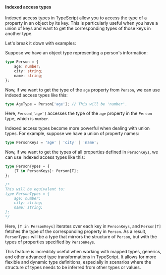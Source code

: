 #### Indexed access types

Indexed access types in TypeScript allow you to access the type of a property in an object by its key. This is particularly useful when you have a union of keys and want to get the corresponding types of those keys in another type.

Let's break it down with examples:

Suppose we have an object type representing a person's information:

```typescript
type Person = {
	age: number;
	city: string;
	name: string;
};

```

Now, if we want to get the type of the ```age``` property from ```Person```, we can use indexed access types like this:

```typescript
type AgeType = Person['age']; // This will be 'number'.
```

Here, ```Person['age']``` accesses the type of the ```age``` property in the ```Person``` type, which is ```number```.

Indexed access types become more powerful when dealing with union types. For example, suppose we have a union of property names:

```typescript
type PersonKeys = 'age' | 'city' | 'name';
```

Now, if we want to get the types of all properties defined in ```PersonKeys```, we can use indexed access types like this:

```typescript
type PersonTypes = {
    [T in PersonKeys]: Person[T];
};

/*
This will be equivalent to:
type PersonTypes = {
	age: number;
	city: string;
	name: string;
};
*/
```

Here, ```[T in PersonKeys]``` iterates over each key in ```PersonKeys```, and ```Person[T]``` fetches the type of the corresponding property in ```Person```. As a result, ```PersonTypes``` will be a type that mirrors the structure of ```Person```, but with the types of properties specified by ```PersonKeys```.

This feature is incredibly useful when working with mapped types, generics, and other advanced type transformations in TypeScript. It allows for more flexible and dynamic type definitions, especially in scenarios where the structure of types needs to be inferred from other types or values.
